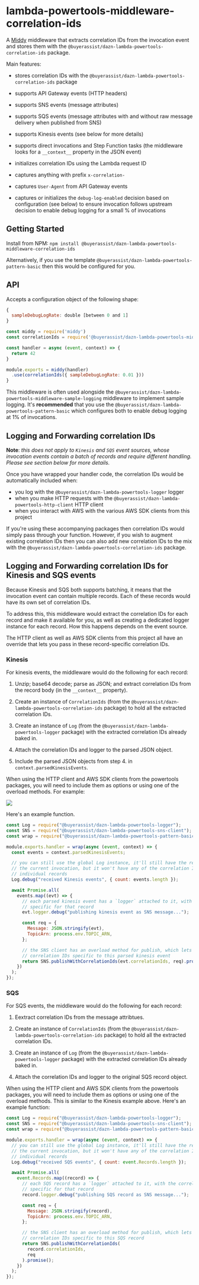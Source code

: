 # lambda-powertools-middleware-correlation-ids

A [Middy](https://github.com/middyjs/middy) middleware that extracts correlation IDs from the invocation event and stores them with the `@buyerassist/dazn-lambda-powertools-correlation-ids` package.

Main features:

- stores correlation IDs with the `@buyerassist/dazn-lambda-powertools-correlation-ids` package

- supports API Gateway events (HTTP headers)

- supports SNS events (message attributes)

- supports SQS events (message attributes with and without raw message delivery when published from SNS)

- supports Kinesis events (see below for more details)

- supports direct invocations and Step Function tasks (the middleware looks for a `__context__` property in the JSON event)

- initializes correlation IDs using the Lambda request ID

- captures anything with prefix `x-correlation-`

- captures `User-Agent` from API Gateway events

- captures or initializes the `debug-log-enabled` decision based on configuration (see below) to ensure invocation follows upstream decision to enable debug logging for a small % of invocations

## Getting Started

Install from NPM: `npm install @buyerassist/dazn-lambda-powertools-middleware-correlation-ids`

Alternatively, if you use the template `@buyerassist/dazn-lambda-powertools-pattern-basic` then this would be configured for you.

## API

Accepts a configuration object of the following shape:

```js
{
  sampleDebugLogRate: double [between 0 and 1]
}
```

```js
const middy = require('middy')
const correlationIds = require('@buyerassist/dazn-lambda-powertools-middleware-correlation-ids')

const handler = async (event, context) => {
  return 42
}

module.exports = middy(handler)
  .use(correlationIds({ sampleDebugLogRate: 0.01 }))
}
```

This middleware is often used alongside the `@buyerassist/dazn-lambda-powertools-middleware-sample-logging` middleware to implement sample logging. It's **recommended** that you use the `@buyerassist/dazn-lambda-powertools-pattern-basic` which configures both to enable debug logging at 1% of invocations.

## Logging and Forwarding correlation IDs

**Note**: _this does not apply to `Kinesis` and `SQS` event sources, whose invocation events contain a batch of records and require different handling. Please see section below for more details._

Once you have wrapped your handler code, the correlation IDs would be automatically included when:

- you log with the `@buyerassist/dazn-lambda-powertools-logger` logger
- when you make HTTP requests with the `@buyerassist/dazn-lambda-powertools-http-client` HTTP client
- when you interact with AWS with the various AWS SDK clients from this project

If you're using these accompanying packages then correlation IDs would simply pass through your function. However, if you wish to augment existing correlation IDs then you can also add new correlation IDs to the mix with the `@buyerassist/dazn-lambda-powertools-correlation-ids` package.

## Logging and Forwarding correlation IDs for Kinesis and SQS events

Because Kinesis and SQS both supports batching, it means that the invocation event can contain multiple records. Each of these records would have its own set of correlation IDs.

To address this, this middleware would extract the correlation IDs for each record and make it available for you, as well as creating a dedicated logger instance for each record. How this happens depends on the event source.

The HTTP client as well as AWS SDK clients from this project all have an override that lets you pass in these record-specific correlation IDs.

### Kinesis

For kinesis events, the middleware would do the following for each record:

1. Unzip; base64 decode; parse as JSON; and extract correlation IDs from the record body (in the `__context__` property).

2. Create an instance of `CorrelationIds` (from the `@buyerassist/dazn-lambda-powertools-correlation-ids` package) to hold all the extracted correlation IDs.

3. Create an instance of `Log` (from the `@buyerassist/dazn-lambda-powertools-logger` package) with the extracted correlation IDs already baked in.

4. Attach the correlation IDs and logger to the parsed JSON object.

5. Include the parsed JSON objects from step 4. in `context.parsedKinesisEvents`.

When using the HTTP client and AWS SDK clients from the powertools packages, you will need to include them as options or using one of the overload methods. For example:

![](docs/images/kinesis_middleware_illustrated.png)

Here's an example function.

```javascript
const Log = require("@buyerassist/dazn-lambda-powertools-logger");
const SNS = require("@buyerassist/dazn-lambda-powertools-sns-client");
const wrap = require("@buyerassist/dazn-lambda-powertools-pattern-basic");

module.exports.handler = wrap(async (event, context) => {
  const events = context.parsedKinesisEvents;

  // you can still use the global Log instance, it'll still have the request ID for
  // the current invocation, but it won't have any of the correlation IDs for the
  // individual records
  Log.debug("received Kinesis events", { count: events.length });

  await Promise.all(
    events.map((evt) => {
      // each parsed kinesis event has a `logger` attached to it, with the correlation IDs
      // specific for that record
      evt.logger.debug("publishing kinesis event as SNS message...");

      const req = {
        Message: JSON.stringify(evt),
        TopicArn: process.env.TOPIC_ARN,
      };

      // the SNS client has an overload method for publish, which lets you pass the
      // correlation IDs specific to this parsed kinesis event
      return SNS.publishWithCorrelationIds(evt.correlationIds, req).promise();
    })
  );
});
```

### SQS

For SQS events, the middleware would do the following for each record:

1. Eextract correlation IDs from the message attribtues.

2. Create an instance of `CorrelationIds` (from the `@buyerassist/dazn-lambda-powertools-correlation-ids` package) to hold all the extracted correlation IDs.

3. Create an instance of `Log` (from the `@buyerassist/dazn-lambda-powertools-logger` package) with the extracted correlation IDs already baked in.

4. Attach the correlation IDs and logger to the original SQS record object.

When using the HTTP client and AWS SDK clients from the powertools packages, you will need to include them as options or using one of the overload methods. This is similar to the Kinesis example above. Here's an example function:

```javascript
const Log = require("@buyerassist/dazn-lambda-powertools-logger");
const SNS = require("@buyerassist/dazn-lambda-powertools-sns-client");
const wrap = require("@buyerassist/dazn-lambda-powertools-pattern-basic");

module.exports.handler = wrap(async (event, context) => {
  // you can still use the global Log instance, it'll still have the request ID for
  // the current invocation, but it won't have any of the correlation IDs for the
  // individual records
  Log.debug("received SQS events", { count: event.Records.length });

  await Promise.all(
    event.Records.map((record) => {
      // each SQS record has a `logger` attached to it, with the correlation IDs
      // specific for that record
      record.logger.debug("publishing SQS record as SNS message...");

      const req = {
        Message: JSON.stringify(record),
        TopicArn: process.env.TOPIC_ARN,
      };

      // the SNS client has an overload method for publish, which lets you pass the
      // correlation IDs specific to this SQS record
      return SNS.publishWithCorrelationIds(
        record.correlationIds,
        req
      ).promise();
    })
  );
});
```
